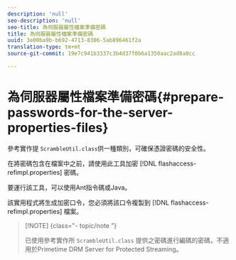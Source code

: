 ```yaml
---
description: 'null'
seo-description: 'null'
seo-title: 為伺服器屬性檔案準備密碼
title: 為伺服器屬性檔案準備密碼
uuid: 3e00ba9b-b692-4713-8306-5ab896461f2a
translation-type: tm+mt
source-git-commit: 19e7c941b3337c3b4d37f0b6a1350aac2ad8a0cc

---
```



# 為伺服器屬性檔案準備密碼{#prepare-passwords-for-the-server-properties-files}

參考實作提 `ScrambleUtil.class`供一種類別，可確保憑證密碼的安全性。

在將密碼包含在檔案中之前，請使用此工具加密 [!DNL flashaccess-refimpl.properties] 密碼。

要運行該工具，可以使用Ant指令碼或Java。

該實用程式將生成加密口令，您必須將該口令複製到 [!DNL flashaccess-refimpl.properties] 檔案。

>[!NOTE] {class=&quot;- topic/note &quot;}
>
>已使用參考實作所 `ScrambleUtil.class` 提供之密碼進行編碼的密碼，不適用於Primetime DRM Server for Protected Streaming。

